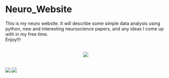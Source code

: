 # Neuro_Website
This is my neuro website. It will describe some simple data analysis using python, new and interesting neuroscience papers, and any ideas I come up with in my free time.<br />
Enjoy!!!
<br />
<br />
<p align="center">
  <img src="https://media.giphy.com/media/1xOPBBsnLiUt5QD4Mi/giphy.gif" />
</p>
<br />
<a href="https://github.com/abdulolagunju19/github-readme-stats">
 <img align="center" src="https://github-readme-stats.vercel.app/api/top-langs/?username=abdulolagunju19" />
</a>
<a href="https://github.com/abdulolagunju19/convoychat">
  <img align="center" src="https://github-readme-stats.vercel.app/api/pin/?username=abdulolagunju19&repo=convoychat" />
</a>

